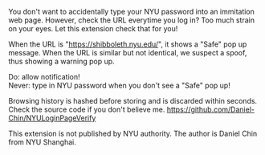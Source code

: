 You don't want to accidentally type your NYU password into an immitation web page. However, check the URL everytime you log in? Too much strain on your eyes. Let this extension check that for you! 

When the URL is "https://shibboleth.nyu.edu/", it shows a "Safe" pop up message. When the URL is similar but not identical, we suspect a spoof, thus showing a warning pop up. 

Do: allow notification!  
Never: type in NYU password when you don't see a "Safe" pop up! 

Browsing history is hashed before storing and is discarded within seconds. Check the source code if you don't believe me. https://github.com/Daniel-Chin/NYULoginPageVerify 

This extension is not published by NYU authority. The author is Daniel Chin from NYU Shanghai.
